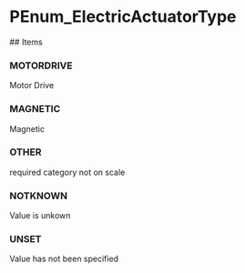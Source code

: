 # PEnum_ElectricActuatorType

<!-- end of definition -->## Items

### MOTORDRIVE
Motor Drive

### MAGNETIC
Magnetic

### OTHER
required category not on scale

### NOTKNOWN
Value is unkown

### UNSET
Value has not been specified

